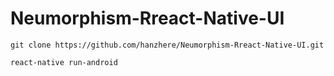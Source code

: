 # Neumorphism-Rreact-Native-UI

```
git clone https://github.com/hanzhere/Neumorphism-Rreact-Native-UI.git
```
```
react-native run-android
```
